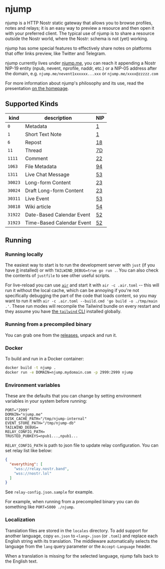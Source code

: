 # njump

njump is a HTTP Nostr static gateway that allows you to browse profiles, notes and relays; it is an easy way to preview a resource and then open it with your preferred client. The typical use of njump is to share a resource outside the Nostr world, where the Nostr: schema is not (yet) working.

njump has some special features to effectively share notes on platforms that offer links preview, like Twitter and Telegram.

njump currently lives under [njump.me](https://njump.me), you can reach it appending a Nostr NIP-19 entity (npub, nevent, nprofile, naddr, etc.) or a NIP-05 address after the domain, e.g. `njump.me/nevent1xxxxxx...xxx` or `njump.me/xxxx@zzzzz.com`

For more information about njump's philosophy and its use, read the presentation [on the homepage](https://njump.me).

## Supported Kinds

| kind    | description                | NIP         |
| ------- | -------------------------- | ----------- |
| `0`     | Metadata                   | [1](https://github.com/nostr-protocol/nips/blob/master/01.md)  |
| `1`     | Short Text Note            | [1](https://github.com/nostr-protocol/nips/blob/master/01.md)  |
| `6`     | Repost                     | [18](https://github.com/nostr-protocol/nips/blob/master/18.md) |
| `11`    | Thread                     | [7D](https://github.com/nostr-protocol/nips/blob/master/7D.md) |
| `1111`  | Comment                    | [22](https://github.com/nostr-protocol/nips/blob/master/22.md) |
| `1063`  | File Metadata              | [94](https://github.com/nostr-protocol/nips/blob/master/94.md) |
| `1311`  | Live Chat Message          | [53](https://github.com/nostr-protocol/nips/blob/master/53.md) |
| `30023` | Long-form Content          | [23](https://github.com/nostr-protocol/nips/blob/master/23.md) |
| `30024` | Draft Long-form Content    | [23](https://github.com/nostr-protocol/nips/blob/master/23.md) |
| `30311` | Live Event                 | [53](https://github.com/nostr-protocol/nips/blob/master/53.md) |
| `30818` | Wiki article               | [54](https://github.com/nostr-protocol/nips/blob/master/54.md) |
| `31922` | Date-Based Calendar Event  | [52](https://github.com/nostr-protocol/nips/blob/master/52.md) |
| `31923` | Time-Based Calendar Event  | [52](https://github.com/nostr-protocol/nips/blob/master/52.md) |

## Running

### Running locally

The easiest way to start is to run the development server with `just` (if you have [it](https://just.systems/) installed) or with `TAILWIND_DEBUG=true go run .`. You can also check the contents of `justfile` to see other useful scripts.

For live-reload you can use [`air`](https://github.com/cosmtrek/air) and start it with `air -c .air.toml` -- this will run it without the local cache, which can be annoying if you're not specifically debugging the part of the code that loads content, so you may want to run it with `air -c .air.toml --build.cmd 'go build -o ./tmp/main .'`. These run modes will recompile the Tailwind bundle on every restart and they assume you have [the `tailwind` CLI](https://tailwindcss.com/docs/installation) installed globally.

### Running from a precompiled binary

You can grab one from the [releases](../../releases), unpack and run it.

### Docker

To build and run in a Docker container:

```bash
docker build -t njump .
docker run -e DOMAIN=njump.mydomain.com -p 2999:2999 njump
```

### Environment variables

These are the defaults that you can change by setting environment variables in your system before running:

```
PORT="2999"
DOMAIN="njump.me"
DISK_CACHE_PATH="/tmp/njump-internal"
EVENT_STORE_PATH="/tmp/njump-db"
TAILWIND_DEBUG=
RELAY_CONFIG_PATH=
TRUSTED_PUBKEYS=npub1...,npub1...
```

`RELAY_CONFIG_PATH` is path to json file to update relay configuration. You can set relay list like below:

```json
{
  "everything": [
    "wss://relay.nostr.band",
    "wss://nostr.lol"
  ]
}
```

See `relay-config.json.sample` for example.

For example, when running from a precompiled binary you can do something like `PORT=5000 ./njump`.

### Localization

Translation files are stored in the `locales` directory. To add support for another language, copy `en.json` to `<lang>.json` (or `.toml`) and replace each English string with its translation. The middleware automatically selects the language from the `lang` query parameter or the `Accept-Language` header.

When a translation is missing for the selected language, njump falls back to the English text.
